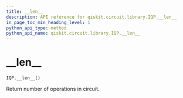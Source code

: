 ```yaml
---
title: __len__
description: API reference for qiskit.circuit.library.IQP.__len__
in_page_toc_min_heading_level: 1
python_api_type: method
python_api_name: qiskit.circuit.library.IQP.__len__
---
```


# \_\_len\_\_

<span id="qiskit.circuit.library.IQP.__len__" />

`IQP.__len__()`

Return number of operations in circuit.

